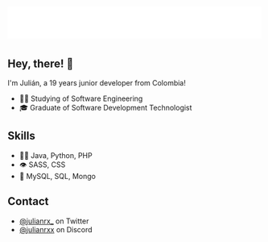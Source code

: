 <h1 align="center">
  <img src="https://raw.githubusercontent.com/julianxdev/julianxdev/main/name2.svg" alt="JulianX" />
</h1>

## Hey, there! 👋
I'm Julián, a 19 years junior developer from Colombia!

- 👨‍💻 Studying of Software Engineering
- 🎓 Graduate of Software Development Technologist

## Skills
- 👨‍💻 Java, Python, PHP 
- 👁️ SASS, CSS
- 💽 MySQL, SQL, Mongo

## Contact
- [@julianrx_](https://twitter.com/julianrx_) on Twitter
- [@julianrxx](./) on Discord
